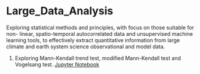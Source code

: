 # Large_Data_Analysis
Exploring statistical methods and principles, with focus on those suitable for non- linear, spatio-temporal autocorrelated data and unsupervised machine learning tools, to effectively extract quantitative information from large climate and earth system science observational and model data. 

1) Exploring Mann-Kendall trend test, modified Mann-Kendall test and Vogelsang test. [Jupyter Notebook](https://github.com/didemch/Large_Data_Analysis/blob/main/MK%2C%20MMK%2C%20Vogelsang.ipynb)
